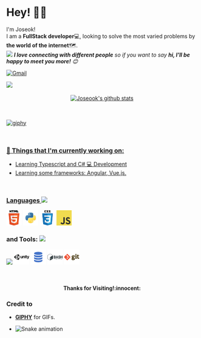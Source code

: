 <!-- Greeting -->
# Hey! :wave::smiley:

<!--Introduction -->
I'm Joseok! <br>
I am a **FullStack developer**💻, looking to solve the most varied problems by **the world of the internet**🗺️.
<br>
<img src="https://media.giphy.com/media/LnQjpWaON8nhr21vNW/giphy.gif" width="40"> <em><b>I love connecting with different people</b> so if you want to say <b>hi, I'll be happy to meet you more!</b> :blush:</em>

<!-- Your badges -->
[![Gmail](https://img.shields.io/badge/-joseok.business-c14438?style=flat&logo=Gmail&logoColor=white)](mailto:joseok.business@gmail.com)

<!-- Profile View Count -->
![](https://komarev.com/ghpvc/?username=joseook&style=flat)


<p> <!-- GitHub README Stats -->
<div align="center">   
  <a href="https://github.com/joseook?tab=repositories">
    <img width="500" height="auto" align="center" alt="Joseook's github stats" 
         src="https://github-readme-stats.vercel.app/api?username=joseook&show_icons=true&theme=algolia&count_private=true" />
   <!-- <img width="30%" height="auto" align="right" alt="Joseook's github stats" 
         src="https://github-readme-stats.vercel.app/api/top-langs/?username=joseook&layout=compact" />
  </div>

<br>
<!-- Working GIF -->
<br><br><br>
<div align = "left">


![giphy](https://github.com/joseook/joseook/assets/126371426/b3743271-e7f2-4934-b169-5b99645caffb)
</div>







<br>

<div align = "left">


  
### 💼  Things that I'm currently working on: 
* Learning Typescript and C# :computer: Development
* Learning some frameworks:
Angular,
Vue.js.
</div>

<br>

<div align = "left">

  
 ### Languages <img src="https://media.giphy.com/media/WUlplcMpOCEmTGBtBW/giphy.gif" width="30">


  </a>
 <!-- icons -->
<code><a href = "https://developer.mozilla.org/en-US/docs/Web/Guide/HTML/HTML5"><img height="40" src="https://raw.githubusercontent.com/github/explore/80688e429a7d4ef2fca1e82350fe8e3517d3494d/topics/html/html.png"></a></code>
<code><a href = "https://www.python.org/"><img height="40" src="https://raw.githubusercontent.com/github/explore/80688e429a7d4ef2fca1e82350fe8e3517d3494d/topics/python/python.png"></a></code>
<code><a href = "https://developer.mozilla.org/en-US/docs/Archive/CSS3"><img height="40" src="https://raw.githubusercontent.com/github/explore/80688e429a7d4ef2fca1e82350fe8e3517d3494d/topics/css/css.png"></a></code>
<code><a href = "https://developer.mozilla.org/en-US/docs/Web/JavaScript"><img height="40" src="https://raw.githubusercontent.com/github/explore/80688e429a7d4ef2fca1e82350fe8e3517d3494d/topics/javascript/javascript.png"></a></code>
<br>

### and Tools: <img src="https://media.giphy.com/media/WUlplcMpOCEmTGBtBW/giphy.gif" width="30">


<code><a href = "https://code.visualstudio.com/"><img height="40" src="https://upload.wikimedia.org/wikipedia/commons/thumb/9/9a/Visual_Studio_Code_1.35_icon.svg/1200px-Visual_Studio_Code_1.35_icon.svg.png"></a></code>
<code><a href = "https://unity.com/"><img height="40" src="https://raw.githubusercontent.com/github/explore/80688e429a7d4ef2fca1e82350fe8e3517d3494d/topics/unity/unity.png"></a></code>
<code><a href = "https://www.w3schools.com/sql/"><img height="40" src="https://raw.githubusercontent.com/github/explore/80688e429a7d4ef2fca1e82350fe8e3517d3494d/topics/sql/sql.png"></a></code>
<code><a href = "https://www.gnu.org/software/bash/"><img height="40" src="https://raw.githubusercontent.com/github/explore/80688e429a7d4ef2fca1e82350fe8e3517d3494d/topics/bash/bash.png"></a></code>
<code><a href = "https://git-scm.com/"><img height="40" src="https://raw.githubusercontent.com/github/explore/80688e429a7d4ef2fca1e82350fe8e3517d3494d/topics/git/git.png"></a></code>

</div>
<br>

  
</p>

<h4 align="center"> Thanks for Visiting!:innocent:</h4>

<!-- Credit -->
<div align = "left">

### Credit to 
- [**GIPHY**](https://giphy.com/) for GIFs.
<!-- cobrinha -->
- ![Snake animation](https://github.com/joseook/joseook/blop/output/github-contribution-grid-snake.svg)

</div>
